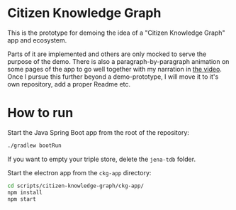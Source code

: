 # Citizen Knowledge Graph

This is the prototype for demoing the idea of a "Citizen Knowledge Graph" app and ecosystem. 

Parts of it are implemented and others are only mocked to serve the purpose of the demo. There is also a paragraph-by-paragraph animation on some pages of the app to go well together with my narration in [the video](https://youtube.com/playlist?list=PLyt46q60EbD9-xm2_0MjYisG2OcVBqhjI). Once I pursue this further beyond a demo-prototype, I will move it to it's own repository, add a proper Readme etc.

# How to run

Start the Java Spring Boot app from the root of the repository:

```sh
./gradlew bootRun
```

If you want to empty your triple store, delete the `jena-tdb` folder.

Start the electron app from the `ckg-app` directory:

```sh
cd scripts/citizen-knowledge-graph/ckg-app/
npm install
npm start
```


